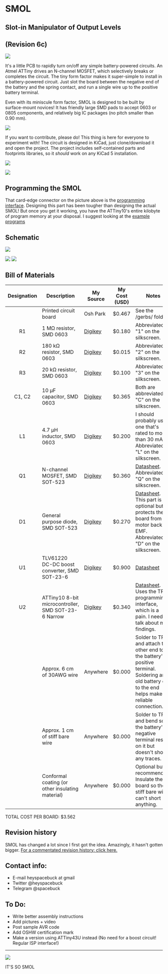 # SMOL

## **S**lot-in **M**anipulator of **O**utput **L**evels

## (Revision 6c)

![](img/glam.jpg)

It's a little PCB to rapidly turn on/off any simple battery-powered circuits. An Atmel ATTiny drives an N-channel MOSFET, which selectively breaks or completes the circuit. The tiny form factor makes it super-simple to install in a battery-powered circuit. Just slot the board between the negative end of the battery and the spring contact, and run a single wire up to the positive battery terminal.

Even with its miniscule form factor, SMOL is designed to be built by surface-mount novices! It has friendly large SMD pads to accept 0603 or 0805 components, and relatively big IC packages (no pitch smaller than 0.90 mm).

![](img/exploded_view.jpg)

If you want to contribute, please do! This thing is here for everyone to experiment with! The circuit is designed in KiCad, just clone/download it and open the project. The project includes self-contained parts and footprints libraries, so it *should* work on any KiCad 5 installation.

![](img/wrl-spin.gif)

![](img/glam2.jpg)

## Programming the SMOL
That card-edge connector on the picture above is the [programming interface](programmer.md). Designing this part has been tougher than designing the actual SMOL! But once you get it working, you have the ATTiny10's entire kilobyte of program memory at your disposal. I suggest looking at the [example programs](examples/readme.md)

## Schematic
![](img/schem.png)

![](img/revs/r6c_t.png) ![](img/revs/r6c_b.png)

## Bill of Materials
| Designation | Description | My Source | My Cost (USD) | Notes |
|:-----------:|-------------|-----------|---------------|-------|
| | Printed circuit board | Osh Park | $0.467 | See the /gerbs/ folder |
| R1 | 1 MΩ resistor, SMD 0603   | [Digikey](https://www.digikey.com/product-detail/en/vishay-beyschlag/MCT06030C1004FP500/MCT0603-1.00M-CFCT-ND/2607877) | $0.180 | Abbreviated to "1" on the silkscreen. |
| R2 | 180 kΩ resistor, SMD 0603 | [Digikey](https://www.digikey.com/product-detail/en/yageo/RC0603FR-07180KL/311-180KHRCT-ND/729942) | $0.015 | Abbreviated to "2" on the silkscreen. |
| R3 | 20 kΩ resistor, SMD 0603   | [Digikey](https://www.digikey.com/product-detail/en/panasonic-electronic-components/ERJ-3EKF2002V/P20.0KHCT-ND/198237) | $0.100 | Abbreviated to "3" on the silkscreen. |
| C1, C2 | 10 μF capacitor, SMD 0603 | [Digikey](https://www.digikey.com/product-detail/en/murata-electronics-north-america/ZRB18AR61C106ME01L/490-10990-1-ND/5321191) | $0.365 | Both are abbreviated to "C" on the silkscreen. |
| L1 | 4.7 μH inductor, SMD 0603 | [Digikey](https://www.digikey.com/product-detail/en/tdk-corporation/MLF1608A4R7KTA00/445-1021-1-ND/504419) | $0.200 | I should probably use one that's rated to more than 30 mA. Abbreviated to "L" on the silkscreen. |
| Q1 | N-channel MOSFET, SMD SOT-523 | [Digikey](https://www.digikey.com/product-detail/en/diodes-incorporated/DMG1012T-7/DMG1012T-7DICT-ND/2181232) | $0.360 | [Datasheet](https://www.diodes.com/assets/Datasheets/ds31783.pdf). Abbreviated to "Q" on the silkscreen. |
| D1 | General purpose diode, SMD SOT-523 | [Digikey](https://www.digikey.com/product-detail/en/micro-commercial-co/MMBD4448HT-TP/MMBD4448HT-TPMSCT-ND/2041561) | $0.270 | [Datasheet](http://www.mccsemi.com/up_pdf/MMBD4448HT_HTC_HTA_HTS%28SOT-523%29.pdf). This part is optional but protects the board from motor back-EMF. Abbreviated to "D" on the silkscreen. |
| U1 | TLV61220 DC-DC boost converter, SMD SOT-23-6 | [Digikey](https://www.digikey.com/product-detail/en/texas-instruments/TLV61220DBVR/296-30547-1-ND/3458120) | $0.900 | [Datasheet](http://www.ti.com/lit/ds/symlink/tlv61220.pdf) |
| U2 | ATTiny10 8-bit microcontroller, SMD SOT-23-6 Narrow | [Digikey](https://www.digikey.com/product-detail/en/microchip-technology/ATTINY10-TSHR/ATTINY10-TSHRCT-ND/2136158) | $0.340 | [Datasheet](http://ww1.microchip.com/downloads/en/DeviceDoc/Atmel-8127-AVR-8-bit-Microcontroller-ATtiny4-ATtiny5-ATtiny9-ATtiny10_Datasheet.pdf). Uses the TPI programming interface, which is a pain. I need to talk about my findings. |
| | Approx. 6 cm of 30AWG wire | Anywhere | $0.000 | Solder to TP1 and attach the other end to the battery's positive terminal. Soldering an old battery clip to the end helps make a reliable connection. |
| | Approx. 1 cm of stiff bare wire | Anywhere | $0.000 | Solder to TP2 and bend so the battery's negative terminal rests on it but doesn't short any traces. |
| | Conformal coating (or other insulating material) | Anywhere | $0.000 | Optional but recommended. Insulate the board so the stiff bare wire can't short anything. |

TOTAL COST PER BOARD: $3.562

## Revision history
SMOL has changed a lot since I first got the idea. Amazingly, it hasn't gotten bigger. [For a commentated revision history: click here.](revisions.md)

## Contact info:
- E-mail heyspacebuck at gmail
- Twitter @heyspacebuck
- Telegram @spacebuck

## To Do:
- Write better assembly instructions
- Add pictures + video
- Post sample AVR code
- Add OSHW certification mark
- Make a version using ATTiny43U instead (No need for a boost circuit! Regular ISP interface!)

------

![](img/so-so-smol.jpg)

IT'S SO SMOL